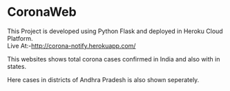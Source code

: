 # CoronaWeb
This Project is developed using Python Flask and deployed in Heroku Cloud Platform.</br>
Live At:-http://corona-notify.herokuapp.com/

This websites shows total corona cases confirmed in India and also with in states.

Here cases in districts of Andhra Pradesh is also shown seperately.
